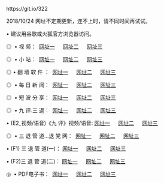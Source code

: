 <p>https://git.io/322</p>
<p>2018/10/24 网址不定期更新，连不上时，请不同时间再试试。
<p>• 建议用谷歌或火狐官方浏览器访问。
<p>◎  • 视 频： 
<a href="http://im.cercadelrio.com/tv/" target="_blank">网址一</a> 　 
<a href="http://dk.cercadelrio.com/9018.html" target="_blank">网址二</a> 　 
<a href="http://dk.cercadelrio.com/9449.html" target="_blank">网址三</a></p>
<p>◎ </span>  •  小 站：  
<a href="http://im.cercadelrio.com/" target="_blank">网址一</a> 　 
<a href="http://dk.cercadelrio.com/" target="_blank">网址二</a> 　 
<a href="http://dk.cercadelrio.com/read/" target="_blank">网址三</a></p>
<p>◎  • 翻 墙 软 件 ：  
<a href="http://im.cercadelrio.com/ff/" target="_blank">网址一</a> 　 
<a href="http://dk.cercadelrio.com/s/read/a1_nd.html" target="_blank">网址二</a> 　 
<a href="http://dk.cercadelrio.com/ff/index.html" target="_blank">网址三</a></p>
<p>◎ </span>  • 每 日 新 闻：  
<a href="http://im.cercadelrio.com/day/" target="_blank">网址一</a> 　 
<a href="http://dk.cercadelrio.com/day/" target="_blank">网址二</a> 　 
<a href="http://dk.cercadelrio.com/day/index.html" target="_blank">网址三</a></p>
<p>◎ </span>  • 短 波 分 享：  
<a href="http://im.cercadelrio.com/h/" target="_blank">网址一</a> 　 
<a href="http://dk.cercadelrio.com/h/" target="_blank">网址二</a> 　 
<a href="http://dk.cercadelrio.com/h/index.html" target="_blank">网址三</a></p>
<p>◎   • 九 评.三 退：  
<a href="http://im.cercadelrio.com/t/" target="_blank">网址一</a> 　 
<a href="http://dk.cercadelrio.com/v2/index.html" target="_blank">网址二</a> 　 
<a href="http://dk.cercadelrio.com/tt/index.html" target="_blank">网址三</a> 　</p>
<p>  • (E2_视频/语音)《九 评》视频/语音: 
<a href="http://dk.cercadelrio.com/7738.html" target="_blank">网址一</a> 　 
<a href="http://dk.cercadelrio.com/7614.html" target="_blank">网址二</a> 　 
<a href="http://dk.cercadelrio.com/7633.html" target="_blank">网址三</a></p>
<p>◎   • 三 退 管 道...退 党 网：  
<a href="http://im.cercadelrio.com/go/td1.html" target="_blank">网址一</a> 　 
<a href="http://dk.cercadelrio.com/go/td2.html" target="_blank">网址二</a> 　 
<a href="http://dk.cercadelrio.com/go/td3.html" target="_blank">网址三</a></p>
<p>  • (F1) 三 退 管 道(一)： 
<a href="http://im.cercadelrio.com/dd/" target="_blank">网址一</a> 　 
<a href="http://dk.cercadelrio.com/s/read/a1_tdx.html" target="_blank">网址二</a> 　 
<a href="http://dk.cercadelrio.com/dd/" target="_blank">网址三</a></p>
<p>  • (F2)三 退 管 道(二)： 
<a href="http://dk.cercadelrio.com/d/" target="_blank">网址一</a> 　 
<a href="http://im.cercadelrio.com/d/index.html" target="_blank">网址二</a> 　 
<a href="http://dk.cercadelrio.com/d/" target="_blank">网址三</a></p>
<p>◎   • PDF电子书：  
<a href="http://im.cercadelrio.com/p/" target="_blank">网址一</a> 　 
<a href="http://dk.cercadelrio.com/p/index.html" target="_blank">网址二</a> 　 
<a href="http://dk.cercadelrio.com/p/" target="_blank">网址三</a></p>
